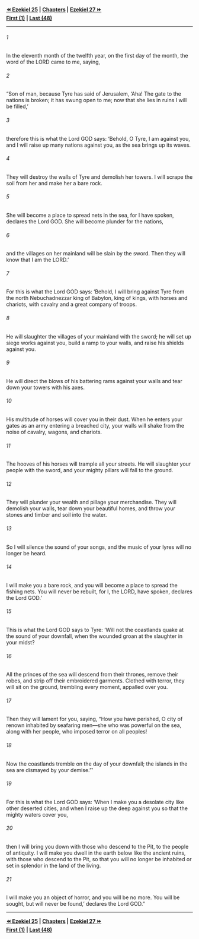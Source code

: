   
**[⏪ Ezekiel 25](./Ezekiel%2025.md) | [Chapters](./_index.md) | [Ezekiel 27 ⏩](./Ezekiel%2027.md)**  
**[First (1)](./Ezekiel%201.md) | [Last (48)](./Ezekiel%2048.md)**  
  
---  
  
###### 1  
In the eleventh month of the twelfth year, on the first day of the month, the word of the LORD came to me, saying,  
  
###### 2  
“Son of man, because Tyre has said of Jerusalem, ‘Aha! The gate to the nations is broken; it has swung open to me; now that she lies in ruins I will be filled,’  
  
###### 3  
therefore this is what the Lord GOD says: ‘Behold, O Tyre, I am against you, and I will raise up many nations against you, as the sea brings up its waves.  
  
###### 4  
They will destroy the walls of Tyre and demolish her towers. I will scrape the soil from her and make her a bare rock.  
  
###### 5  
She will become a place to spread nets in the sea, for I have spoken, declares the Lord GOD. She will become plunder for the nations,  
  
###### 6  
and the villages on her mainland will be slain by the sword. Then they will know that I am the LORD.’  
  
###### 7  
For this is what the Lord GOD says: ‘Behold, I will bring against Tyre from the north Nebuchadnezzar king of Babylon, king of kings, with horses and chariots, with cavalry and a great company of troops.  
  
###### 8  
He will slaughter the villages of your mainland with the sword; he will set up siege works against you, build a ramp to your walls, and raise his shields against you.  
  
###### 9  
He will direct the blows of his battering rams against your walls and tear down your towers with his axes.  
  
###### 10  
His multitude of horses will cover you in their dust. When he enters your gates as an army entering a breached city, your walls will shake from the noise of cavalry, wagons, and chariots.  
  
###### 11  
The hooves of his horses will trample all your streets. He will slaughter your people with the sword, and your mighty pillars will fall to the ground.  
  
###### 12  
They will plunder your wealth and pillage your merchandise. They will demolish your walls, tear down your beautiful homes, and throw your stones and timber and soil into the water.  
  
###### 13  
So I will silence the sound of your songs, and the music of your lyres will no longer be heard.  
  
###### 14  
I will make you a bare rock, and you will become a place to spread the fishing nets. You will never be rebuilt, for I, the LORD, have spoken, declares the Lord GOD.’  
  
###### 15  
This is what the Lord GOD says to Tyre: ‘Will not the coastlands quake at the sound of your downfall, when the wounded groan at the slaughter in your midst?  
  
###### 16  
All the princes of the sea will descend from their thrones, remove their robes, and strip off their embroidered garments. Clothed with terror, they will sit on the ground, trembling every moment, appalled over you.  
  
###### 17  
Then they will lament for you, saying, “How you have perished, O city of renown inhabited by seafaring men—she who was powerful on the sea, along with her people, who imposed terror on all peoples!  
  
###### 18  
Now the coastlands tremble on the day of your downfall; the islands in the sea are dismayed by your demise.”’  
  
###### 19  
For this is what the Lord GOD says: ‘When I make you a desolate city like other deserted cities, and when I raise up the deep against you so that the mighty waters cover you,  
  
###### 20  
then I will bring you down with those who descend to the Pit, to the people of antiquity. I will make you dwell in the earth below like the ancient ruins, with those who descend to the Pit, so that you will no longer be inhabited or set in splendor in the land of the living.  
  
###### 21  
I will make you an object of horror, and you will be no more. You will be sought, but will never be found,’ declares the Lord GOD.”  
  
  
---  
  
**[⏪ Ezekiel 25](./Ezekiel%2025.md) | [Chapters](./_index.md) | [Ezekiel 27 ⏩](./Ezekiel%2027.md)**  
**[First (1)](./Ezekiel%201.md) | [Last (48)](./Ezekiel%2048.md)**  
  
